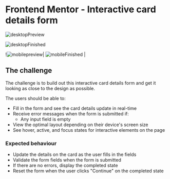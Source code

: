 # Frontend Mentor - Interactive card details form



![desktopPreview](https://github.com/rodrigotfdev/credit-card-preview/assets/52326702/d8f1484a-2b20-44c0-98a6-5e1808d4e6ba)

![desktopFinished](https://github.com/rodrigotfdev/credit-card-preview/assets/52326702/75432c8b-18a2-4419-8564-f89efbcadeed)





 !![mobilepreview](https://github.com/rodrigotfdev/credit-card-preview/assets/52326702/2d4a7696-c8a9-4a88-a070-b03336a913e0)| ![mobileFinished](https://github.com/rodrigotfdev/credit-card-preview/assets/52326702/510edae8-c824-4653-9ed7-2d9ec4bc76f2) |



## The challenge

The challenge is to build out this interactive card details form and get it looking as close to the design as possible.

The users should be able to: 

- Fill in the form and see the card details update in real-time
- Receive error messages when the form is submitted if:
  - Any input field is empty
- View the optimal layout depending on their device's screen size
- See hover, active, and focus states for interactive elements on the page



### Expected behaviour

- Update the details on the card as the user fills in the fields
- Validate the form fields when the form is submitted
- If there are no errors, display the completed state
- Reset the form when the user clicks "Continue" on the completed state










